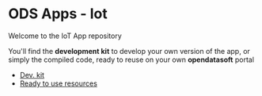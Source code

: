 # ODS Apps - Iot

Welcome to the IoT App repository

You'll find the **development kit** to develop your own version of the app, or simply the compiled code, ready to reuse on your own **opendatasoft** portal

- [Dev. kit](/dev-kit)
- [Ready to use resources](/resources)